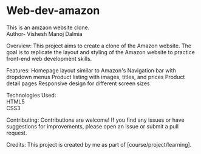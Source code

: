 # Web-dev-amazon
This is an amzaon website clone.
<br>
Author- Vishesh Manoj Dalmia

Overview:
This project aims to create a clone of the Amazon website. The goal is to replicate the layout and styling of the Amazon website to practice front-end web development skills.

Features:
Homepage layout similar to Amazon's
Navigation bar with dropdown menus
Product listing with images, titles, and prices
Product detail pages
Responsive design for different screen sizes

Technologies Used:
<br>
HTML5
<br>
CSS3

Contributing:
Contributions are welcome! If you find any issues or have suggestions for improvements, please open an issue or submit a pull request.

Credits:
This project is created by me as part of [course/project/learning].
